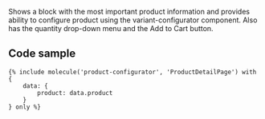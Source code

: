 Shows a block with the most important product information and provides ability to configure product using the variant-configurator component. Also has the quantity drop-down menu and the Add to Cart button.

## Code sample 

```
{% include molecule('product-configurator', 'ProductDetailPage') with {
    data: {
        product: data.product
    }
} only %}
```
